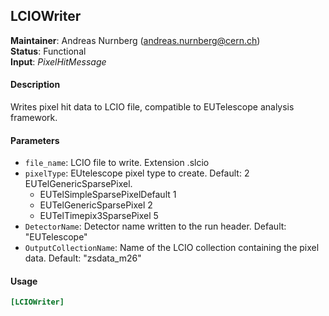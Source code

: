 ## LCIOWriter
**Maintainer**: Andreas Nurnberg (andreas.nurnberg@cern.ch)  
**Status**: Functional  
**Input**: *PixelHitMessage*

#### Description
Writes pixel hit data to LCIO file, compatible to EUTelescope analysis framework.

#### Parameters
* `file_name`: LCIO file to write. Extension .slcio
* `pixelType`: EUtelescope pixel type to create. Default: 2 EUTelGenericSparsePixel.
  - EUTelSimpleSparsePixelDefault 1
  - EUTelGenericSparsePixel 2
  - EUTelTimepix3SparsePixel 5
* `DetectorName`: Detector name written to the run header. Default: "EUTelescope"
* `OutputCollectionName`: Name of the LCIO collection containing the pixel data. Default: "zsdata_m26"

#### Usage
```ini
[LCIOWriter]
```
